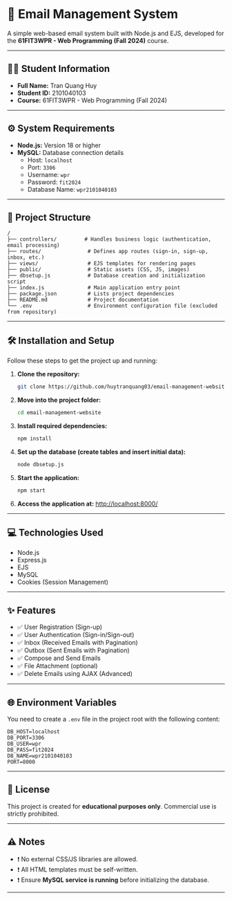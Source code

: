 
# 📧 Email Management System

A simple web-based email system built with Node.js and EJS, developed for the **61FIT3WPR - Web Programming (Fall 2024)** course.

---

## 👨‍🎓 Student Information

- **Full Name:** Tran Quang Huy
- **Student ID:** 2101040103
- **Course:** 61FIT3WPR - Web Programming (Fall 2024)

---

## ⚙️ System Requirements

- **Node.js:** Version 18 or higher
- **MySQL:** Database connection details
    - Host: `localhost`
    - Port: `3306`
    - Username: `wpr`
    - Password: `fit2024`
    - Database Name: `wpr2101040103`

---

## 📂 Project Structure

```
/
├── controllers/         # Handles business logic (authentication, email processing)
├── routes/               # Defines app routes (sign-in, sign-up, inbox, etc.)
├── views/                # EJS templates for rendering pages
├── public/               # Static assets (CSS, JS, images)
├── dbsetup.js            # Database creation and initialization script
├── index.js              # Main application entry point
├── package.json          # Lists project dependencies
├── README.md             # Project documentation
└── .env                  # Environment configuration file (excluded from repository)
```

---

## 🛠️ Installation and Setup

Follow these steps to get the project up and running:

1. **Clone the repository:**
    ```bash
    git clone https://github.com/huytranquang03/email-management-website.git
    ```
2. **Move into the project folder:**
    ```bash
    cd email-management-website
    ```
3. **Install required dependencies:**
    ```bash
    npm install
    ```
4. **Set up the database (create tables and insert initial data):**
    ```bash
    node dbsetup.js
    ```
5. **Start the application:**
    ```bash
    npm start
    ```
6. **Access the application at:**
    [http://localhost:8000/](http://localhost:8000/)

---

## 💻 Technologies Used

- Node.js
- Express.js
- EJS
- MySQL
- Cookies (Session Management)

---

## ✨ Features

- ✅ User Registration (Sign-up)
- ✅ User Authentication (Sign-in/Sign-out)
- ✅ Inbox (Received Emails with Pagination)
- ✅ Outbox (Sent Emails with Pagination)
- ✅ Compose and Send Emails
- ✅ File Attachment (optional)
- ✅ Delete Emails using AJAX (Advanced)

---

## 🌐 Environment Variables

You need to create a `.env` file in the project root with the following content:

```
DB_HOST=localhost
DB_PORT=3306
DB_USER=wpr
DB_PASS=fit2024
DB_NAME=wpr2101040103
PORT=8000
```

---

## 📜 License

This project is created for **educational purposes only**. Commercial use is strictly prohibited.

---

## ⚠️ Notes

- ❗ No external CSS/JS libraries are allowed.
- ❗ All HTML templates must be self-written.
- ❗ Ensure **MySQL service is running** before initializing the database.

---

